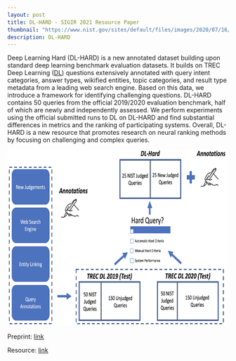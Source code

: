 ```yaml
---
layout: post
title: DL-HARD - SIGIR 2021 Resource Paper
thumbnail: "https://www.nist.gov/sites/default/files/images/2020/07/16/newlogo.png"
description: DL-HARD 
---
```

Deep Learning Hard (DL-HARD) is a new annotated dataset building upon standard deep learning benchmark evaluation datasets. It builds on TREC Deep Learning (<a href="https://microsoft.github.io/msmarco/TREC-Deep-Learning-2020.html">DL</a>) questions extensively annotated with query intent categories, answer types, wikified entities, topic categories, and result type metadata from a leading web search engine. Based on this data, we introduce a framework for identifying challenging questions. DL-HARD contains 50 queries from the official 2019/2020 evaluation benchmark, half of which are newly and independently assessed. We perform experiments using the official submitted runs to DL on DL-HARD and find substantial differences in metrics and the ranking of participating systems. Overall, DL-HARD is a new resource that promotes research on neural ranking methods by focusing on challenging and complex queries.

<img src="https://github.com/grill-lab/DL-Hard/blob/main/assets/dl_hard.png" alt="DL-Hard Diagram" width="700" height="400" >

Preprint: <a href="https://arxiv.org/abs/2105.07975">link</a>

Resource: <a href="https://github.com/grill-lab/DL-Hard">link</a> 
